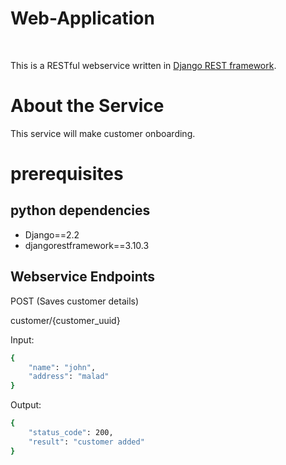 # Web-Application  
<br>

This is a RESTful webservice written in [Django REST framework](https://www.django-rest-framework.org/).

# About the Service

This service will make customer onboarding.

# prerequisites

## python dependencies
- Django==2.2
- djangorestframework==3.10.3

## Webservice Endpoints

POST (Saves customer details)

customer/{customer_uuid}

Input:
```sh
{
    "name": "john",
    "address": "malad"
}
```

Output:
```sh
{
    "status_code": 200,
    "result": "customer added"
}
```



